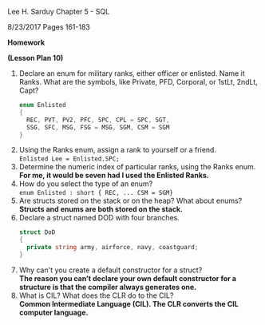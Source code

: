 Lee H. Sarduy                                                                                                                                       Chapter 5 - SQL

8/23/2017                                                                                                                                             Pages 161-183

**Homework**

**(Lesson Plan 10)**

1. Declare an enum for military ranks, either officer or enlisted. Name it Ranks. What are the symbols, like Private, PFD, Corporal, or 1stLt, 2ndLt, Capt?
    ```csharp
    enum Enlisted
    {
      REC, PVT, PV2, PFC, SPC, CPL = SPC, SGT,
      SSG, SFC, MSG, FSG = MSG, SGM, CSM = SGM
    }
    ```
1. Using the Ranks enum, assign a rank to yourself or a friend.  
`Enlisted Lee = Enlisted.SPC;`
1. Determine the numeric index of particular ranks, using the Ranks enum.  
**For me, it would be seven had I used the Enlisted Ranks.**
1. How do you select the type of an enum?  
`enum Enlisted : short { REC, ... CSM = SGM}`
1. Are structs stored on the stack or on the heap? What about enums?  
**Structs and enums are both stored on the stack.**
1. Declare a struct named DOD with four branches.  
    ```csharp
    struct DoD
    {
      private string army, airforce, navy, coastguard;
    }
    ```
1. Why can't you create a default constructor for a struct?  
**The reason you can’t declare your own default constructor for a structure is that the compiler always generates one.**
1. What is CIL? What does the CLR do to the CIL?  
**Common Intermediate Language (CIL). The CLR converts the CIL computer language.**